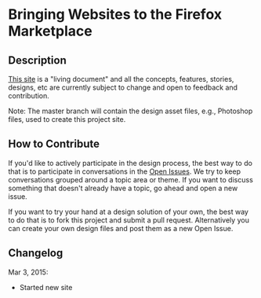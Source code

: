 # Bringing Websites to the Firefox Marketplace 

## Description
[This site][1] is a "living document" and all the concepts, features, stories, designs, etc are currently subject to change and open to feedback and contribution.

Note: The master branch will contain the design asset files, e.g., Photoshop files, used to create this project site.

## How to Contribute
If you'd like to actively participate in the design process, the best way to do that is to participate in conversations in the [Open Issues][2]. We try to keep conversations grouped around a topic area or theme. If you want to discuss something that doesn't already have a topic, go ahead and open a new issue.

If you want to try your hand at a design solution of your own, the best way to do that is to fork this project and submit a pull request. Alternatively you can create your own design files and post them as a new Open Issue.

## Changelog
Mar 3, 2015: 
* Started new site

 

[1]: http://marketplaceux.github.io/mow/ "Go to the project site"
[2]: https://github.com/MarketplaceUX/mow/issues "Go to Open Issues"
